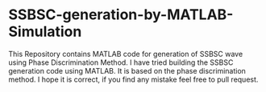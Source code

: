 # SSBSC-generation-by-MATLAB-Simulation
This Repository contains MATLAB code for generation of SSBSC wave using Phase Discrimination Method.
I have tried building the SSBSC generation code using MATLAB. It is based on the phase discrimination method. I hope it is correct, if you find any mistake feel free to pull request.
